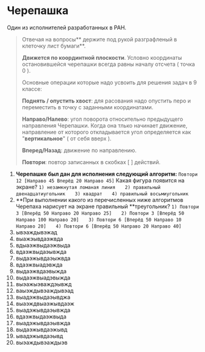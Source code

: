 # Черепашка

Один из исполнителей разработанных в РАН.

> Отвечая на вопросы** держите под рукой разграфленый в клеточку лист бумаги**.
>
> **Движется по координтной плоскости**. Условно координаты остановившейся черепашки всегда равны началу отсчета \( точка 0 \).
>
> Основные операции которые надо усвоить для решения задач в 9 классе:
>
> **Поднять / опустить хвост**: для расования надо опустить перо и переместить в точку с заданными координатами.
>
> **Направо/Налево**: угол поворота относительно предыдущего направления Черепашки. Когда она тлько начинает движение, направление от которого откладывается угол определяется как "**вертикальное**" \( от себя вверх \).
>
> **Вперед/Назад**: движение по направлению.
>
> **Повтори**: повтор записанных в скобках \[ \] действий.

1. **Черепашке был дан для исполнения следующий алгоритм:**
   `Повтори 12 [Направо 45 Вперёд 20 Направо 45]`
   Какая фигура появится на экране?
   `1) незамкнутая ломаная линия   `
   `2) правильный двенадцатиугольник   `
   `3) квадрат   `
   `4) правильный восьмиугольник  `
2. **При выполнении какого из перечисленных ниже алгоритмов Черепаха нарисует на экране правильный **треугольник?
   `1) Повтори 3 [Вперёд 50 Направо 20 Направо 25]   `
   `2) Повтори 3 [Вперёд 50 Направо 100 Направо 20]   `
   `3) Повтори 6 [Вперёд 50 Направо 10 Направо 20]   `
   `4) Повтори 6 [Вперёд 50 Направо 20 Направо 40] `
3. ывэаждывэжад
4. выажэывдаэжвда
5. вдыаэжвыдаэжвыда
6. вдаэжвыдаэывжда
7. выдаэжывдаэыжвда
8. вдаэжвыадэвжда
9. выдаэжвдаэвыжда
10. выдаэжвыадэвыжда
11. выэажыэваждэывжд
12. ваыэждывэаждывэад
13. выадэжвыдаэывджа
14. выаэждвыаэжывдаэж
15. выадэжывдаэывжда
16. вдаэжвыдаэжвыда
17. выадэжывдаэывжда
18. выдаэжывдаэжывд
19. ывадэжывдаэывд
20. выэаждывэаждыэв



